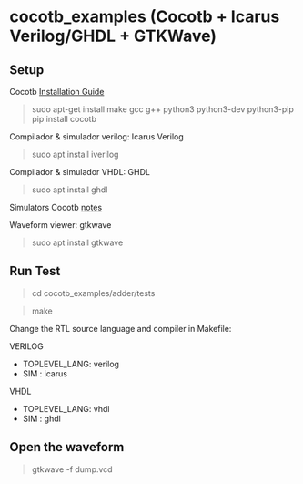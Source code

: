 # cocotb_examples (Cocotb + Icarus Verilog/GHDL +  GTKWave)

## Setup 

Cocotb [Installation Guide](https://docs.cocotb.org/en/stable/install.html)

> sudo apt-get install make gcc g++ python3 python3-dev python3-pip
> pip install cocotb

Compilador & simulador verilog: Icarus Verilog

> sudo apt install iverilog

Compilador & simulador VHDL: GHDL

> sudo apt install ghdl

Simulators Cocotb [notes](https://docs.cocotb.org/en/stable/simulator_support.html)

Waveform viewer: gtkwave
> sudo apt install gtkwave

## Run Test

> cd cocotb_examples/adder/tests

> make

Change the RTL source language and compiler in Makefile:

VERILOG
- TOPLEVEL_LANG: verilog 
-  SIM : icarus  

VHDL
-  TOPLEVEL_LANG: vhdl
- SIM : ghdl

## Open the waveform 

> gtkwave -f dump.vcd


